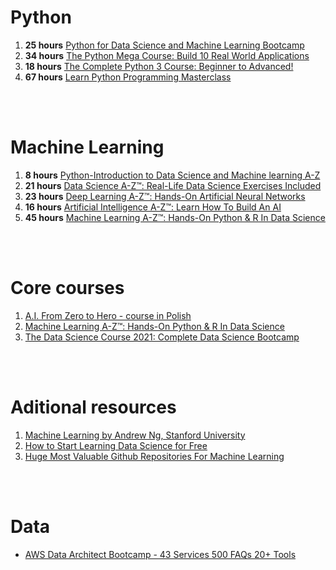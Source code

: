 # Python
1. <b>25 hours</b> [Python for Data Science and Machine Learning Bootcamp](https://www.udemy.com/course/python-for-data-science-and-machine-learning-bootcamp)
1. <b>34 hours</b> [The Python Mega Course: Build 10 Real World Applications](https://www.udemy.com/course/the-python-mega-course/)
1. <b>18 hours</b> [The Complete Python 3 Course: Beginner to Advanced!](https://www.udemy.com/course/python-complete/)
1. <b>67 hours</b> [Learn Python Programming Masterclass](https://www.udemy.com/course/python-the-complete-python-developer-course/)

<br/><br/>

# Machine Learning
1. <b>8 hours</b> [Python-Introduction to Data Science and Machine learning A-Z](https://www.udemy.com/course/python-introduction-to-data-science-and-machine-learning-a-z)
1. <b>21 hours</b> [Data Science A-Z™: Real-Life Data Science Exercises Included](https://www.udemy.com/course/datascience)
1. <b>23 hours</b> [Deep Learning A-Z™: Hands-On Artificial Neural Networks](https://www.udemy.com/course/deeplearning)
1. <b>16 hours</b> [Artificial Intelligence A-Z™: Learn How To Build An AI](https://www.udemy.com/course/artificial-intelligence-az)
1. <b>45 hours</b> [Machine Learning A-Z™: Hands-On Python & R In Data Science](https://www.udemy.com/course/machinelearning)

<br/><br/>

# Core courses
1. [A.I. From Zero to Hero - course in Polish](https://szkolachmury.pl/a-i-od-zera-do-bohatera/)
1. [Machine Learning A-Z™: Hands-On Python & R In Data Science](https://www.udemy.com/course/machinelearning/)
1. [The Data Science Course 2021: Complete Data Science Bootcamp](https://www.udemy.com/course/the-data-science-course-complete-data-science-bootcamp)

<br/><br/>

# Aditional resources
1. [Machine Learning by Andrew Ng, Stanford University](https://github.com/DanBanasiak/30-Days-Of-MachineLearning/blob/master/resources.md#machine-learning-by-andrew-ng-stanford-university)
1. [How to Start Learning Data Science for Free](https://lambdaschool.com/the-commons/how-to-start-learning-data-science-for-free)
1. [Huge Most Valuable Github Repositories For Machine Learning](https://www.theinsaneapp.com/2021/09/best-github-repository-for-machine-learning.html)

<br/><br/>

# Data
- [AWS Data Architect Bootcamp - 43 Services 500 FAQs 20+ Tools](https://www.udemy.com/course/aws-data-architect-bootcamp-training/)
